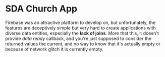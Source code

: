 # SDA Church App

Firebase was an attractive platform to develop on, but unfortunately, the features are deceptively simple but very hard to create applications with diverse data entities, especially the **lack of joins**. More that this, it doesn't provide *data ready* callback, and you're just supposed to consider the returned values the current, and no way to know that it's actually empty or because of network glitch it is currently empty.